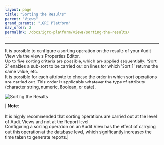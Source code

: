 ```yaml
---
layout: page
title: "Sorting the Results"
parent: "Views"
grand_parents: "iGRC Platform"
nav_order: 2
permalink: /docs/igrc-platform/views/sorting-the-results/
---
```

---

It is possible to configure a sorting operation on the results of your Audit View via the view's Properties Editor.     
Up to five sorting criteria are possible, which are applied sequentially: 'Sort 2' enables a sub-sort to be carried out on lines for which 'Sort 1' returns the same value, etc.  
It is possible for each attribute to choose the order in which sort operations are carried out. This order is applicable whatever the type of attribute (character string, numeric, Boolean, or date).    

![Sorting the Results]({{site.baseurl}}/docs/igrc-platform/views/images/worddavf6a27ac681e9feb1e6c281316f7c5d20.png "Sorting the Results")   

| **Note**: <br><br> It is highly recommended that sorting operations are carried out at the level of Audit Views and not at the Report level. <br> Configuring a sorting operation on an Audit View has the effect of carrying out this operation at the database level, which significantly increases the time taken to generate reports.|
